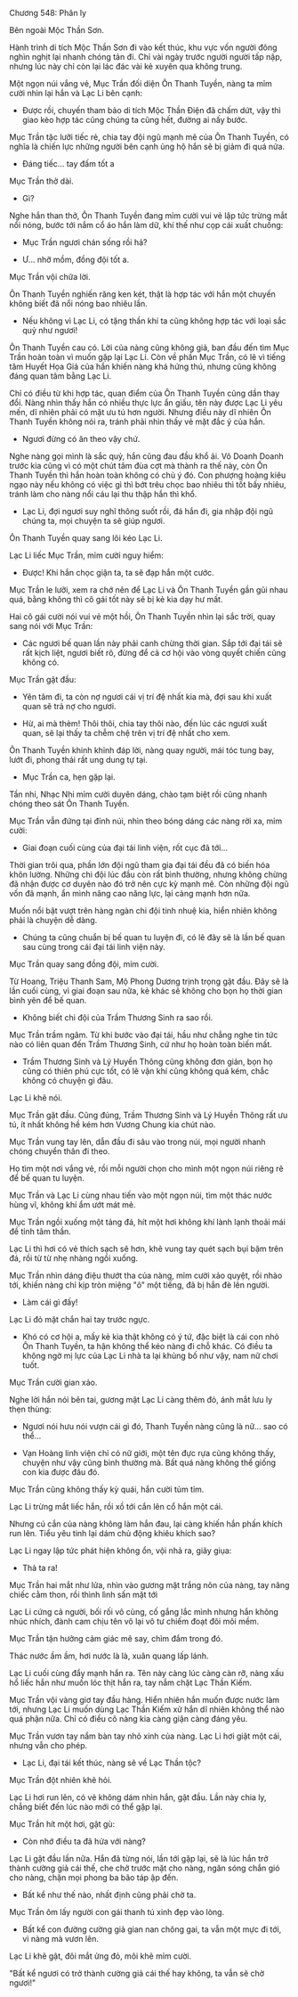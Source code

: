 




Chương 548: Phân ly


Bên ngoài Mộc Thần Sơn.

Hành trình di tích Mộc Thần Sơn đi vào kết thúc, khu vực vốn người đông nghìn nghịt lại nhanh chóng tản đi. Chỉ vài ngày trước người người tấp nập, nhưng lúc này chỉ còn lại lác đác vài kẻ xuyên qua không trung.

Một ngọn núi vắng vẻ, Mục Trần đối diện Ôn Thanh Tuyền, nàng ta mỉm cười nhìn lại hắn và Lạc Li bên cạnh:

- Được rồi, chuyến tham bảo di tích Mộc Thần Điện đã chấm dứt, vậy thì giao kèo hợp tác cũng chúng ta cũng hết, đường ai nấy bước.

Mục Trần tặc lưỡi tiếc rẻ, chia tay đội ngũ mạnh mẽ của Ôn Thanh Tuyền, có nghĩa là chiến lực những người bên cạnh ủng hộ hắn sẽ bị giảm đi quá nửa.

- Đáng tiếc... tay đấm tốt a

Mục Trần thở dài.

- Gì?

Nghe hắn than thở, Ôn Thanh Tuyền đang mỉm cười vui vẻ lập tức trừng mắt nổi nóng, bước tới nắm cổ áo hắn làm dữ, khí thế như cọp cái xuất chuồng:

- Mục Trần ngươi chán sống rồi hả?

- Ư... nhỡ mồm, đồng đội tốt a.

Mục Trần vội chữa lời.

Ôn Thanh Tuyền nghiến răng ken két, thật là hợp tác với hắn một chuyến không biết đã nổi nóng bao nhiêu lần.

- Nếu không vì Lạc Li, có tặng thần khí ta cũng không hợp tác với loại sắc quỷ như ngươi!

Ôn Thanh Tuyền cau có. Lời của nàng cũng không giả, ban đầu đến tìm Mục Trần hoàn toàn vì muốn gặp lại Lạc Li. Còn về phần Mục Trần, có lẽ vì tiếng tăm Huyết Họa Giả của hắn khiến nàng khá hứng thú, nhưng cũng không đáng quan tâm bằng Lạc Li.

Chỉ có điều từ khi hợp tác, quan điểm của Ôn Thanh Tuyền cũng dần thay đổi. Nàng nhìn thấy hắn có nhiều thực lực ẩn giấu, tên này được Lạc Li yêu mến, dĩ nhiên phải có mặt ưu tú hơn người. Nhưng điều này dĩ nhiên Ôn Thanh Tuyền không nói ra, tránh phải nhìn thấy vẻ mặt đắc ý của hắn.

- Ngươi đừng có ăn theo vậy chứ.

Nghe nàng gọi mình là sắc quỷ, hắn cũng đau đầu khổ ải. Võ Doanh Doanh trước kia cũng vì có một chút tâm đùa cợt mà thành ra thế này, còn Ôn Thanh Tuyền thì hắn hoàn toàn không có chủ ý đó. Con phượng hoàng kiêu ngạo này nếu không có việc gì thì bớt trêu chọc bao nhiêu thì tốt bấy nhiêu, tránh làm cho nàng nổi cáu lại thu thập hắn thì khổ.

- Lạc Li, đợi ngươi suy nghĩ thông suốt rồi, đá hắn đi, gia nhập đội ngũ chúng ta, mọi chuyện ta sẽ giúp ngươi.

Ôn Thanh Tuyền quay sang lôi kéo Lạc Li.

Lạc Li liếc Mục Trần, mỉm cười nguy hiểm:

- Được! Khi hắn chọc giận ta, ta sẽ đạp hắn một cước.

Mục Trần le lưỡi, xem ra chớ nên để Lạc Li và Ôn Thanh Tuyền gần gũi nhau quá, bằng không thì cô gái tốt này sẽ bị kẻ kia dạy hư mất.

Hai cô gái cười nói vui vẻ một hồi, Ôn Thanh Tuyền nhìn lại sắc trời, quay sang nói với Mục Trần:

- Các ngươi bế quan lần này phải canh chừng thời gian. Sắp tới đại tái sẽ rất kịch liệt, ngươi biết rõ, đừng để cả cơ hội vào vòng quyết chiến cũng không có.

Mục Trần gật đầu:

- Yên tâm đi, ta còn nợ ngươi cái vị trí đệ nhất kia mà, đợi sau khi xuất quan sẽ trả nợ cho ngươi.

- Hừ, ai mà thèm! Thôi thôi, chia tay thôi nào, đến lúc các ngươi xuất quan, sẽ lại thấy ta chễm chệ trên vị trí đệ nhất cho xem.

Ôn Thanh Tuyền khinh khỉnh đáp lời, nàng quay người, mái tóc tung bay, lướt đi, phong thái rất ung dung tự tại.

- Mục Trần ca, hẹn gặp lại.

Tần nhi, Nhạc Nhi mỉm cười duyên dáng, chào tạm biệt rồi cũng nhanh chóng theo sát Ôn Thanh Tuyền.

Mục Trần vẫn đứng tại đỉnh núi, nhìn theo bóng dáng các nàng rời xa, mỉm cười:

- Giai đoạn cuối cùng của đại tái linh viện, rốt cục đã tới...

Thời gian trôi qua, phần lớn đội ngũ tham gia đại tái đều đã có biến hóa khôn lường. Những chi đội lúc đầu còn rất bình thường, nhưng không chừng đã nhận được cơ duyên nào đó trở nên cực kỳ mạnh mẽ. Còn những đội ngũ vốn đã mạnh, ẩn mình nâng cao năng lực, lại càng mạnh hơn nữa.

Muốn nổi bật vượt trên hàng ngàn chi đội tinh nhuệ kia, hiển nhiên không phải là chuyện dễ dàng.

- Chúng ta cũng chuẩn bị bế quan tu luyện đi, có lẽ đây sẽ là lần bế quan sau cùng trong cái đại tái linh viện này.

Mục Trần quay sang đồng đội, mỉm cười.

Từ Hoang, Triệu Thanh Sam, Mộ Phong Dương trịnh trọng gật đầu. Đây sẽ là lần cuối cùng, vì giai đoạn sau nữa, kẻ khác sẽ không cho bọn họ thời gian bình yên để bế quan.

- Không biết chi đội của Trầm Thương Sinh ra sao rồi.

Mục Trần trầm ngâm. Từ khi bước vào đại tái, hầu như chẳng nghe tin tức nào có liên quan đến Trầm Thương Sinh, cứ như họ hoàn toàn biến mất.

- Trầm Thương Sinh và Lý Huyền Thông cũng không đơn giản, bọn họ cũng có thiên phú cực tốt, có lẽ vận khí cũng không quá kém, chắc không có chuyện gì đâu.

Lạc Li khẽ nói.

Mục Trần gật đầu. Cũng đúng, Trầm Thương Sinh và Lý Huyền Thông rất ưu tú, ít nhất không hề kém hơn Vương Chung kia chút nào.

Mục Trần vung tay lên, dẫn đầu đi sâu vào trong núi, mọi người nhanh chóng chuyển thân đi theo.

Họ tìm một nơi vắng vẻ, rồi mỗi người chọn cho mình một ngọn núi riêng rẽ để bế quan tu luyện.

Mục Trần và Lạc Li cùng nhau tiến vào một ngọn núi, tìm một thác nước hùng vĩ, không khí ẩm ướt mát mẻ.

Mục Trần ngồi xuống một tảng đá, hít một hơi không khí lành lạnh thoải mái đề tỉnh tâm thần.

Lạc Li thì hơi có vẻ thích sạch sẽ hơn, khẽ vung tay quét sạch bụi bặm trên đá, rồi từ từ nhẹ nhàng ngồi xuống.

Mục Trần nhìn dáng điệu thướt tha của nàng, mỉm cười xảo quyệt, rồi nhào tới, khiến nàng chỉ kịp tròn miệng "ô" một tiếng, đã bị hắn đè lên người.

- Làm cái gì đấy!

Lạc Li đỏ mặt chắn hai tay trước ngực.

- Khó có cơ hội a, mấy kẻ kia thật không có ý tứ, đặc biệt là cái con nhỏ Ôn Thanh Tuyền, ta hận không thể kéo nàng đi chỗ khác. Có điều ta không ngờ mị lực của Lạc Li nhà ta lại khủng bố như vậy, nam nữ chơi tuốt.

Mục Trần cười gian xảo.

Nghe lời hắn nói bên tai, gương mặt Lạc Li càng thêm đỏ, ánh mắt lưu ly thẹn thùng:

- Ngươi nói hưu nói vượn cái gì đó, Thanh Tuyền nàng cũng là nữ... sao có thể...

- Vạn Hoàng linh viện chỉ có nữ giới, một tên đực rựa cũng không thấy, chuyện như vậy cũng bình thường mà. Bất quá nàng không thể giống con kia được đâu đó.

Mục Trần cũng không thấy kỳ quái, hắn cười tủm tỉm.

Lạc Li trừng mắt liếc hắn, rồi xồ tới cắn lên cổ hắn một cái.

Nhưng cú cắn của nàng không làm hắn đau, lại càng khiến hắn phấn khích run lên. Tiểu yêu tinh lại dám chủ động khiêu khích sao?

Lạc Li ngay lập tức phát hiện không ổn, vội nhả ra, giãy giụa:

- Thả ta ra!

Mục Trần hai mắt như lửa, nhìn vào gương mặt trắng nõn của nàng, tay nâng chiếc cằm thon, rồi thình lình sấn mặt tới

Lạc Li cứng cả người, bối rối vô cùng, cố gắng lắc mình nhưng hắn không nhúc nhích, đành cam chịu tên vô lại vô tư chiếm đoạt đôi môi mềm.

Mục Trần tận hưởng cảm giác mê say, chìm đắm trong đó.

Thác nước ầm ầm, hơi nước là là, xuân quang lấp lánh.

Lạc Li cuối cùng đẩy mạnh hắn ra. Tên này càng lúc càng càn rỡ, nàng xấu hổ liếc hắn như muốn lóc thịt hắn ra, tay nắm chặt Lạc Thần Kiếm.

Mục Trần vội vàng giơ tay đầu hàng. Hiển nhiên hắn muốn được nước làm tới, nhưng Lạc Li muốn dùng Lạc Thần Kiếm xử hắn dĩ nhiên không thể nào quá phận nữa. Chỉ có điều cô nàng kia càng giận càng đáng yêu.

Mục Trần vươn tay nắm bàn tay nhỏ xinh của nàng. Lạc Li hơi giật một cái, nhưng vẫn cho phép.

- Lạc Li, đại tái kết thúc, nàng sẽ về Lạc Thần tộc?

Mục Trần đột nhiên khẽ hỏi.

Lạc Li hơi run lên, có vẻ không dám nhìn hắn, gật đầu. Lần này chia ly, chẳng biết đến lúc nào mới có thể gặp lại.

Mục Trần hít một hơi, gật gù:

- Còn nhớ điều ta đã hứa với nàng?

Lạc Li gật đầu lần nữa. Hắn đã từng nói, lần tới gặp lại, sẽ là lúc hắn trở thành cường giả cái thế, che chở trước mặt cho nàng, ngăn sóng chắn gió cho nàng, chặn mọi phong ba bão táp ập đến.

- Bất kể như thế nào, nhất định cũng phải chờ ta.

Mục Trần ôm lấy người con gái thanh tú xinh đẹp vào lòng.

- Bất kể con đường cường giả gian nan chông gai, ta vẫn một mực đi tới, vì nàng mà vươn lên.

Lạc Li khẽ gật, đôi mắt ửng đỏ, môi khẽ mỉm cười.

"Bất kể ngươi có trở thành cường giả cái thế hay không, ta vẫn sẽ chờ ngươi!"




